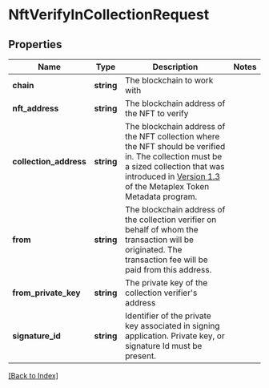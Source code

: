 # NftVerifyInCollectionRequest

## Properties

Name | Type | Description | Notes
------------ | ------------- | ------------- | -------------
**chain** | **string** | The blockchain to work with |
**nft_address** | **string** | The blockchain address of the NFT to verify |
**collection_address** | **string** | The blockchain address of the NFT collection where the NFT should be verified in. The collection must be a sized collection that was introduced in <a href="https://docs.metaplex.com/programs/token-metadata/changelog/v1.3" target="_blank">Version 1.3</a> of the Metaplex Token Metadata program. |
**from** | **string** | The blockchain address of the collection verifier on behalf of whom the transaction will be originated. The transaction fee will be paid from this address. |
**from_private_key** | **string** | The private key of the collection verifier's address |
**signature_id** | **string** | Identifier of the private key associated in signing application. Private key, or signature Id must be present. |

[[Back to Index]](../index.md)
